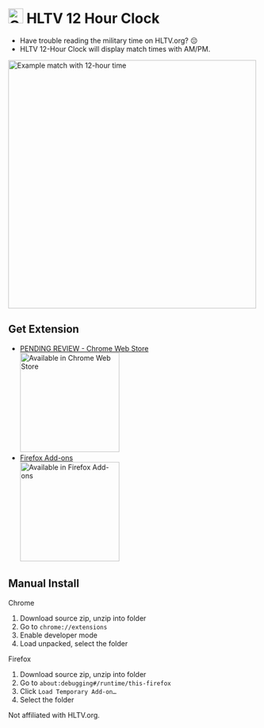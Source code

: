 # <img src="https://github.com/user-attachments/assets/b95e02a4-5a40-4e10-adfc-e8439bf49203" alt="Clock icon" width="30"></img> HLTV 12 Hour Clock

- Have trouble reading the military time on HLTV.org? 😔
- HLTV 12-Hour Clock will display match times with AM/PM.

<img src="https://github.com/user-attachments/assets/c066e6b3-ec4f-4127-85e6-fd279f450e95" alt="Example match with 12-hour time" width="500px"/>

## Get Extension

- <a href="#">PENDING REVIEW - Chrome Web Store</a>
  <br>
  <a href="#">
    <img src="https://developer.chrome.com/static/docs/webstore/branding/image/206x58-chrome-web-bcb82d15b2486.png" alt="Available in Chrome Web Store" width="200px"></img>
  </a>
- <a href="https://addons.mozilla.org/en-US/firefox/addon/hltv-12-hour-clock/">Firefox Add-ons</a>
  <br>
  <a href="https://addons.mozilla.org/en-US/firefox/addon/hltv-12-hour-clock/">
    <img src="https://github.com/user-attachments/assets/11cfca37-2372-4bdf-8980-18179b8b641a" alt="Available in Firefox Add-ons" width="200px"></img>
  </a>

## Manual Install
Chrome
1. Download source zip, unzip into folder
2. Go to `chrome://extensions`
3. Enable developer mode
4. Load unpacked, select the folder

Firefox
1. Download source zip, unzip into folder
2. Go to `about:debugging#/runtime/this-firefox`
3. Click `Load Temporary Add-on…`
4. Select the folder

Not affiliated with HLTV.org.
